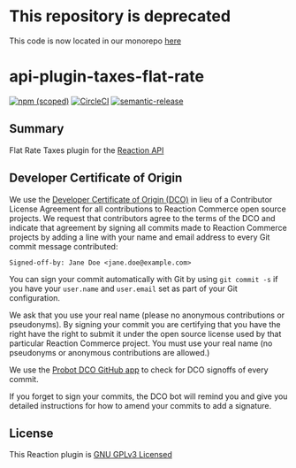 # This repository is deprecated

This code is now located in our monorepo [here](https://github.com/reactioncommerce/reaction/tree/trunk/packages/api-plugin-taxes-flat-rate)

# api-plugin-taxes-flat-rate

[![npm (scoped)](https://img.shields.io/npm/v/@reactioncommerce/api-plugin-taxes-flat-rate.svg)](https://www.npmjs.com/package/@reactioncommerce/api-plugin-taxes-flat-rate)
[![CircleCI](https://circleci.com/gh/reactioncommerce/api-plugin-taxes-flat-rate.svg?style=svg)](https://circleci.com/gh/reactioncommerce/api-plugin-taxes-flat-rate)
[![semantic-release](https://img.shields.io/badge/%20%20%F0%9F%93%A6%F0%9F%9A%80-semantic--release-e10079.svg)](https://github.com/semantic-release/semantic-release)

## Summary

Flat Rate Taxes plugin for the [Reaction API](https://github.com/reactioncommerce/reaction)

## Developer Certificate of Origin
We use the [Developer Certificate of Origin (DCO)](https://developercertificate.org/) in lieu of a Contributor License Agreement for all contributions to Reaction Commerce open source projects. We request that contributors agree to the terms of the DCO and indicate that agreement by signing all commits made to Reaction Commerce projects by adding a line with your name and email address to every Git commit message contributed:
```
Signed-off-by: Jane Doe <jane.doe@example.com>
```

You can sign your commit automatically with Git by using `git commit -s` if you have your `user.name` and `user.email` set as part of your Git configuration.

We ask that you use your real name (please no anonymous contributions or pseudonyms). By signing your commit you are certifying that you have the right have the right to submit it under the open source license used by that particular Reaction Commerce project. You must use your real name (no pseudonyms or anonymous contributions are allowed.)

We use the [Probot DCO GitHub app](https://github.com/apps/dco) to check for DCO signoffs of every commit.

If you forget to sign your commits, the DCO bot will remind you and give you detailed instructions for how to amend your commits to add a signature.

## License
This Reaction plugin is [GNU GPLv3 Licensed](./LICENSE.md)
